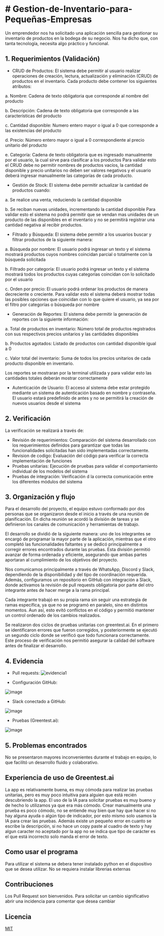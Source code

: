 # # Gestion-de-Inventario-para-Pequeñas-Empresas

Un emprendedor nos ha solicitado una aplicación sencilla para gestionar su inventario de productos en la bodega de su negocio. Nos ha dicho que, con tanta tecnología, necesita algo práctico y funcional.


## 1. Requerimientos (Validación)

- CRUD de Productos: El sistema debe permitir al usuario realizar operaciones de creación, lectura, actualización y eliminación (CRUD) de productos en el inventario. Cada producto debe contener los siguientes atributos:
  
a. Nombre: Cadena de texto obligatoria que corresponde al nombre del producto

b. Descripción: Cadena de texto obligatoria que corresponde a las características del producto

c. Cantidad disponible: Numero entero mayor o igual a 0 que corresponde a las existencias del producto

d. Precio: Número entero mayor o igual a 0 correspondiente al precio unitario del producto

e. Categoría: Cadena de texto obligatoria que es ingresado manualmente por el usuario, la cual sirve para clasificar a los productos
Para validar esto el CRUD debe no permitir nombres de productos vacíos, la             cantidad disponible y precio unitarios no deben ser valores negativos y el usuario deberá ingresar manualmente las categorías de cada producto.
- Gestión de Stock: El sistema debe permitir actualizar la cantidad de productos cuando:
  
a. Se realice una venta, reduciendo la cantidad disponible

b. Se reciban nuevas unidades, incrementando la cantidad disponible
Para validar esto el sistema no podrá permitir que se vendan mas unidades de un producto de las disponibles en el inventario y no se permitirá registrar una cantidad negativa al recibir productos.
- Filtrado y Búsqueda: El sistema debe permitir a los usuarios buscar y filtrar productos de la siguiente manera:
  
a. Búsqueda por nombre: El usuario podrá ingresar un texto y el sistema mostrará productos cuyos nombres coincidan parcial o totalmente con la búsqueda solicitada

b. Filtrado por categoría: El usuario podrá ingresar un texto y el sistema mostrará todos los productos cuyas categorías coincidan con lo solicitado por el usuario

c. Orden por precio: El usuario podrá ordenar los productos de manera decreciente o creciente.
Para validar esto el sistema deberá mostrar todas las posibles opciones que coincidan con lo que quiere el usuario, ya sea por el filtro por categorías o búsqueda por nombre
- Generación de Reportes: El sistema debe permitir la generación de reportes con la siguiente información:
  
a. Total de productos en inventario: Número total de productos registrados con sus respectivos precios unitarios y las cantidades disponibles

b. Productos agotados: Listado de productos con cantidad disponible igual a 0 

c. Valor total del inventario: Suma de todos los precios unitarios de cada producto disponible en inventario.

Los reportes se mostraran por la terminal utilizada y para validar esto las cantidades totales deberán mostrar correctamente 
- Autenticación de Usuario: El acceso al sistema debe estar protegido mediante un sistema de autenticación basado en nombre y contraseña. El usuario estará predefinido de antes y no se permitirá la creación de nuevos usuarios desde el sistema

## 2. Verificación

La verificación se realizará a través de:
- Revisión de requerimientos: Comparación del sistema desarrollado con los requerimientos definidos para garantizar que todas las funcionalidades solicitadas han sido implementadas correctamente.
- Revision de codigo: Evaluación del código para verificar la correcta implementación de funciones
- Pruebas unitarias: Ejecución de pruebas para validar el comportamiento individual de los modelos del sistema
- Pruebas de integración: Verificación d la correcta comunicación entre los diferentes módulos del sistema

## 3. Organización y flujo

Para el desarrollo del proyecto, el equipo estuvo conformado por dos personas que se organizaron desde el inicio a través de una reunión de planificación. En dicha reunión se acordó la división de tareas y se definieron los canales de comunicación y herramientas de trabajo.

El desarrollo se dividió de la siguiente manera: uno de los integrantes se encargó de programar la mayor parte de la aplicación, mientras que el otro completó las funcionalidades faltantes y se dedicó principalmente a corregir errores encontrados durante las pruebas. Esta división permitió avanzar de forma ordenada y eficiente, asegurando que ambas partes aportaran al cumplimiento de los objetivos del proyecto.

Nos comunicamos principalmente a través de WhatsApp, Discord y Slack, dependiendo de la disponibilidad y del tipo de coordinación requerida. Además, configuramos un repositorio en GitHub con integración a Slack, donde activamos la revisión de pull requests obligatoria por parte del otro integrante antes de hacer merge a la rama principal.

Cada integrante trabajó en su propia rama sin seguir una estrategia de ramas específica, ya que no se programó en paralelo, sino en distintos momentos. Aun así, esto evitó conflictos en el código y permitió mantener un control ordenado de los cambios realizados.

Se realizaron dos ciclos de pruebas unitarias con greentest.ai. En el primero se identificaron errores que fueron corregidos, y posteriormente se ejecutó un segundo ciclo donde se verificó que todo funcionara correctamente. Este proceso de verificación nos permitió asegurar la calidad del software antes de finalizar el desarrollo.

## 4. Evidencia

- Pull requests:
![evidencia1](https://github.com/user-attachments/assets/825e753f-fe5e-4742-9b28-4a3473450f1a)

- Configuración GitHub:
  
![image](https://github.com/user-attachments/assets/21967166-e6f0-4edb-9ca0-c5c3a1b393f0)

- Slack conectado a GitHub:
  
 ![image](https://github.com/user-attachments/assets/f8615db3-f95d-4986-8a46-f7d9da5f91f5)

- Pruebas (Greentest.ai):
  
![image](https://github.com/user-attachments/assets/72621b54-e274-4ed5-ab04-cb7d3a0bbd77)

## 5. Problemas encontrados

No se presentaron mayores inconvenientes durante el trabajo en equipo, lo que facilitó un desarrollo fluido y colaborativo.

## Experiencia de uso de Greentest.ai

La app es relativamente buena, es muy cómoda para realizar las pruebas unitarias, pero es muy poco intuitiva para alguien que está recién descubriendo la app. El uso de la IA para solicitar pruebas es muy bueno y de hecho lo utilizamos ya que era más cómodo. Crear manualmente una prueba es poco cómodo, no se entiende muy bien que hay que hacer si no hay alguna ayuda o algún tipo de indicador, por esto mismo solo usamos la IA para crear las pruebas. Además existe un pequeño error en cuanto se escribe la descripción, si no hace un copy paste al cuadro de texto y hay algun caracter no aceptado por la app no se indica que tipo de carácter es el que está incorrecto solo manda el error de texto.

## Como usar el programa

Para utilizar el sistema se debera tener instalado python en el dispositivo que se desea utilizar. No se requiera instalar librerias externas

## Contribuciones

Los Pull Request son bienvenidos. Para solicitar un cambio significativo abrir una incidencia para comentar que desea cambiar


## Licencia

[MIT](https://choosealicense.com/licenses/mit/)
